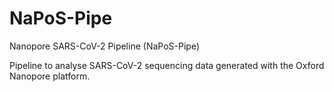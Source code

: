 # NaPoS-Pipe
Nanopore SARS-CoV-2 Pipeline (NaPoS-Pipe)

Pipeline to analyse SARS-CoV-2 sequencing data generated with the Oxford Nanopore platform.
